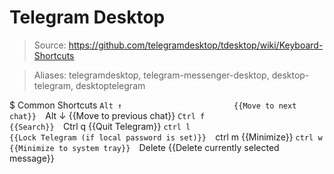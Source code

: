 # Telegram Desktop

> Source: https://github.com/telegramdesktop/tdesktop/wiki/Keyboard-Shortcuts

> Aliases: telegramdesktop, telegram-messenger-desktop, desktop-telegram, desktoptelegram

$ Common Shortcuts
    `Alt ↑                         {{Move to next chat}} 
    `Alt ↓                         {{Move to previous chat}} 
    `Ctrl f                        {{Search}} 
    `Ctrl q                        {{Quit Telegram}} 
    `ctrl l                        {{Lock Telegram (if local password is set)}} 
    `ctrl m                        {{Minimize}} 
    `ctrl w                        {{Minimize to system tray}} 
    `Delete                        {{Delete currently selected message}} 

